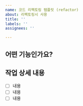 ```yaml
---
name: 코드 리팩토링 탬플릿 (refactor)
about: 리팩토링시 사용
title: ''
labels: ''
assignees: ''

---
```


## 어떤 기능인가요?
> 

## 작업 상세 내용
- [ ] 내용
- [ ] 내용
- [ ] 내용
